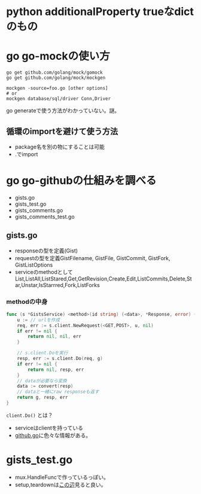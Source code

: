 # python additionalProperty trueなdictのもの

# go go-mockの使い方

```
go get github.com/golang/mock/gomock
go get github.com/golang/mock/mockgen

mockgen -source=foo.go [other options]
# or
mockgen database/sql/driver Conn,Driver
```

go generateで使う方法がわかっていない。謎。

## 循環のimportを避けて使う方法

- package名を別の物にすることは可能
- .でimport



# go go-githubの仕組みを調べる

- gists.go
- gists_test.go
- gists_comments.go
- gists_comments_test.go

## gists.go

- responseの型を定義(Gist)
- requestの型を定義GistFilename, GistFile, GistCommit, GistFork, GistListOptions
- serviceのmethodとしてList,ListAll,ListStared,Get,GetRevision,Create,Edit,ListCommits,Delete,Star,Unstar,IsStarrred,Fork,ListForks

### methodの中身

```go
func (s *GistsService) <method>(id string) (<data>, *Response, error) {
	u := // urlを作成
	req, err := s.client.NewRequest(<GET,POST>, u, nil)
	if err != nil {
		return nil, nil, err
	}

    // s.client.Doを実行
	resp, err := s.client.Do(req, g)
	if err != nil {
		return nil, resp, err
	}
    // dataが必要なら変換
    data := convert(resp)
    // dataと一緒にraw responseも返す
	return g, resp, err
}
```

`client.Do()` とは？

- serviceはclientを持っている
- [github.go](https://github.com/google/go-github/blob/master/github/github.go)に色々な情報がある。

# gists_test.go

- mux.HandleFuncで作っているっぽい。
- setup,teardownは[この辺](https://github.com/google/go-github/blob/master/github/github_test.go)見ると良い。
